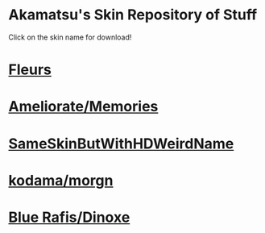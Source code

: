 # Akamatsu's Skin Repository of Stuff

Click on the skin name for download!

# [Fleurs](https://dl.dropboxusercontent.com/s/ca4jzh1sgo1kn4r/%5B-Fleurs-%5D.osk?dl=0)

# [Ameliorate/Memories](https://dl.dropboxusercontent.com/s/a2n5mdyqfrt6v4t/-%20%20%20%20Memories.osk?dl=0)

# [SameSkinButWithHDWeirdName](https://dl.dropboxusercontent.com/s/votohftakdfpcqa/SameSkinButHDWeirdName.osk?dl=0)

# [kodama/morgn](https://dl.dropboxusercontent.com/s/rgqz2jxv14tvgja/-%20kodama%20-%20ryohka.osk?dl=0)

# [Blue Rafis/Dinoxe](https://dl.dropboxusercontent.com/s/6cbtleq9z3ou2dg/Prawilnosc%20vDinoxe.osk?dl=0)
